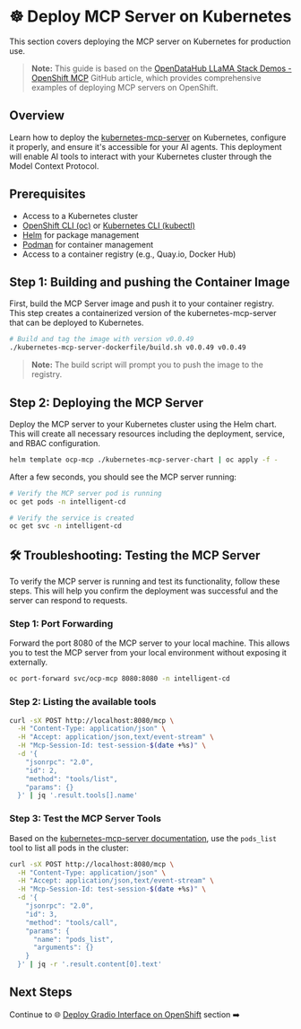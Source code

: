 # ☸️ Deploy MCP Server on Kubernetes

This section covers deploying the MCP server on Kubernetes for production use.

> **Note:** This guide is based on the [OpenDataHub LLaMA Stack Demos - OpenShift MCP](https://github.com/opendatahub-io/llama-stack-demos/blob/main/kubernetes/mcp-servers/openshift-mcp/README.md) GitHub article, which provides comprehensive examples of deploying MCP servers on OpenShift.

## Overview

Learn how to deploy the [kubernetes-mcp-server](https://github.com/containers/kubernetes-mcp-server) on Kubernetes, configure it properly, and ensure it's accessible for your AI agents. This deployment will enable AI tools to interact with your Kubernetes cluster through the Model Context Protocol.

## Prerequisites

- Access to a Kubernetes cluster
- [OpenShift CLI (oc)](https://docs.redhat.com/en/documentation/openshift_container_platform/latest/html/cli_tools/openshift-cli-oc#cli-getting-started) or [Kubernetes CLI (kubectl)](https://kubernetes.io/docs/tasks/tools/)
- [Helm](https://helm.sh/docs/intro/install/) for package management
- [Podman](https://podman.io/getting-started/installation) for container management
- Access to a container registry (e.g., Quay.io, Docker Hub)


## Step 1: Building and pushing the Container Image

First, build the MCP Server image and push it to your container registry. This step creates a containerized version of the kubernetes-mcp-server that can be deployed to Kubernetes.

```bash
# Build and tag the image with version v0.0.49
./kubernetes-mcp-server-dockerfile/build.sh v0.0.49 v0.0.49
```

> **Note:** The build script will prompt you to push the image to the registry.

## Step 2: Deploying the MCP Server

Deploy the MCP server to your Kubernetes cluster using the Helm chart. This will create all necessary resources including the deployment, service, and RBAC configuration.

```bash
helm template ocp-mcp ./kubernetes-mcp-server-chart | oc apply -f -
```

After a few seconds, you should see the MCP server running:

```bash
# Verify the MCP server pod is running
oc get pods -n intelligent-cd

# Verify the service is created
oc get svc -n intelligent-cd
```






## 🛠️ Troubleshooting: Testing the MCP Server

To verify the MCP server is running and test its functionality, follow these steps. This will help you confirm the deployment was successful and the server can respond to requests.


### Step 1: Port Forwarding

Forward the port 8080 of the MCP server to your local machine. This allows you to test the MCP server from your local environment without exposing it externally.

```bash
oc port-forward svc/ocp-mcp 8080:8080 -n intelligent-cd
```

### Step 2: Listing the available tools

```bash
curl -sX POST http://localhost:8080/mcp \
  -H "Content-Type: application/json" \
  -H "Accept: application/json,text/event-stream" \
  -H "Mcp-Session-Id: test-session-$(date +%s)" \
  -d '{
    "jsonrpc": "2.0",
    "id": 2,
    "method": "tools/list",
    "params": {}
  }' | jq '.result.tools[].name'
```

### Step 3: Test the MCP Server Tools

Based on the [kubernetes-mcp-server documentation](https://github.com/containers/kubernetes-mcp-server/tree/v0.0.49), use the `pods_list` tool to list all pods in the cluster:

```bash
curl -sX POST http://localhost:8080/mcp \
  -H "Content-Type: application/json" \
  -H "Accept: application/json,text/event-stream" \
  -H "Mcp-Session-Id: test-session-$(date +%s)" \
  -d '{
    "jsonrpc": "2.0",
    "id": 3,
    "method": "tools/call",
    "params": {
      "name": "pods_list",
      "arguments": {}
    }
  }' | jq -r '.result.content[0].text'
```



## Next Steps

Continue to 🌐 [Deploy Gradio Interface on OpenShift](03-deploy-gradio-openshift.md) section ➡️
